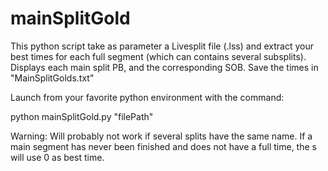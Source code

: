 # mainSplitGold

This python script take as parameter a Livesplit file (.lss) and extract your best times for each full segment (which can contains several subsplits).
Displays each main split PB, and the corresponding SOB.
Save the times in "MainSplitGolds.txt"

Launch from your favorite python environment with the command:

python mainSplitGold.py "filePath"


Warning:
Will probably not work if several splits have the same name.
If a main segment has never been finished and does not have a full time, the s will use 0 as best time. 